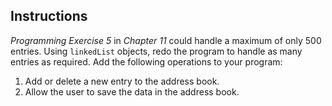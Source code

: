 <!--practice-->

## Instructions

_Programming Exercise 5_ in _Chapter 11_ could handle a maximum of only 500 entries. Using `linkedList` objects, redo the program to handle as many entries as required. Add the following operations to your program:

1. Add or delete a new entry to the address book.
2. Allow the user to save the data in the address book.

